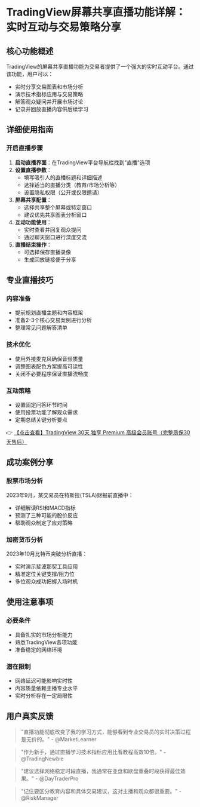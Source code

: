 # TradingView屏幕共享直播功能详解：实时互动与交易策略分享

## 核心功能概述
TradingView的屏幕共享直播功能为交易者提供了一个强大的实时互动平台。通过该功能，用户可以：
- 实时分享交易图表和市场分析
- 演示技术指标应用与交易策略
- 解答观众疑问并开展市场讨论
- 记录并回放直播内容供后续学习

## 详细使用指南
### 开启直播步骤
1. **启动直播界面**：在TradingView平台导航栏找到"直播"选项
2. **设置直播参数**：
   - 填写吸引人的直播标题和详细描述
   - 选择适当的直播分类（教育/市场分析等）
   - 设置隐私权限（公开或仅限邀请）
3. **屏幕共享配置**：
   - 选择共享整个屏幕或特定窗口
   - 建议优先共享图表分析窗口
4. **互动功能使用**：
   - 实时查看并回复观众提问
   - 通过聊天窗口进行深度交流
5. **直播结束操作**：
   - 可选择保存直播录像
   - 生成回放链接便于分享

## 专业直播技巧
### 内容准备
- 提前规划直播主题和内容框架
- 准备2-3个核心交易案例进行分析
- 整理常见问题解答清单

### 技术优化
- 使用外接麦克风确保音频质量
- 调整图表配色方案提高可读性
- 关闭不必要程序保证直播流畅度

### 互动策略
- 设置固定问答环节时间
- 使用投票功能了解观众需求
- 定期总结关键分析要点

👉 [【点击查看】TradingView 30天 独享 Premium 高级会员账号（完整质保30天售后）](https://bit.ly/TradingView-Pro)

## 成功案例分享
### 股票市场分析
2023年9月，某交易员在特斯拉(TSLA)财报前直播中：
- 详细解读RSI和MACD指标
- 预测了三种可能的股价反应
- 帮助观众制定了应对策略

### 加密货币分析
2023年10月比特币突破分析直播：
- 实时演示斐波那契工具应用
- 精准定位关键支撑/阻力位
- 多位观众成功把握入场时机

## 使用注意事项
### 必要条件
- 具备扎实的市场分析能力
- 熟悉TradingView各项功能
- 准备稳定的网络环境

### 潜在限制
- 网络延迟可能影响实时性
- 内容质量依赖主播专业水平
- 实时分析存在一定局限性

## 用户真实反馈
> "直播功能彻底改变了我的学习方式，能够看到专业交易员的实时决策过程是无价的。" - @MarketLearner

> "作为新手，通过直播学习技术指标应用比看教程高效10倍。" - @TradingNewbie

> "建议选择网络稳定时段直播，我通常在亚盘和欧盘重叠时段获得最佳效果。" - @DayTraderPro

> "记住要区分教育内容和具体交易建议，这对主播和观众都很重要。" - @RiskManager